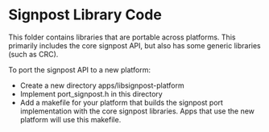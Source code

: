 Signpost Library Code
=====================

This folder contains libraries that are portable across
platforms. This primarily includes the core signpost API, but also has some
generic libraries (such as CRC).

To port the signpost API to a new platform:
 - Create a new directory apps/libsignpost-platform
 - Implement port_signpost.h in this directory
 - Add a makefile for your platform that builds the signpost port implementation
 with the core signpost libraries. Apps that use the new platform will use this makefile.

